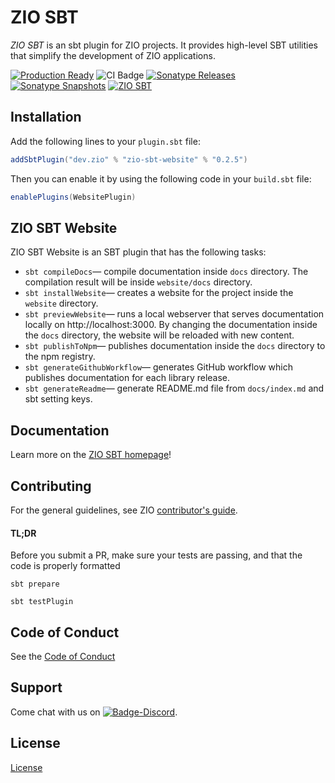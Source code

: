 [//]: # (This file was autogenerated using `zio-sbt-website` plugin via `sbt generateReadme` command.)
[//]: # (So please do not edit it manually. Instead, change "docs/index.md" file or sbt setting keys)
[//]: # (e.g. "readmeDocumentation" and "readmeSupport".)

# ZIO SBT

_ZIO SBT_ is an sbt plugin for ZIO projects. It provides high-level SBT utilities that simplify the development of ZIO applications.

[![Production Ready](https://img.shields.io/badge/Project%20Stage-Production%20Ready-brightgreen.svg)](https://github.com/zio/zio/wiki/Project-Stages) ![CI Badge](https://github.com/zio/zio-sbt/workflows/CI/badge.svg) [![Sonatype Releases](https://img.shields.io/nexus/r/https/oss.sonatype.org/dev.zio/zio-sbt-website_2.12.svg?label=Sonatype%20Release)](https://oss.sonatype.org/content/repositories/releases/dev/zio/zio-sbt-website_2.12/) [![Sonatype Snapshots](https://img.shields.io/nexus/s/https/oss.sonatype.org/dev.zio/zio-sbt-website_2.12.svg?label=Sonatype%20Snapshot)](https://oss.sonatype.org/content/repositories/snapshots/dev/zio/zio-sbt-website_2.12/) [![ZIO SBT](https://img.shields.io/github/stars/zio/zio-sbt?style=social)](https://github.com/zio/zio-sbt)

## Installation

Add the following lines to your `plugin.sbt` file:

```scala
addSbtPlugin("dev.zio" % "zio-sbt-website" % "0.2.5")
```

Then you can enable it by using the following code in your `build.sbt` file:

```scala
enablePlugins(WebsitePlugin)
```

## ZIO SBT Website

ZIO SBT Website is an SBT plugin that has the following tasks:

- `sbt compileDocs`— compile documentation inside `docs` directory. The compilation result will be inside `website/docs` directory.
- `sbt installWebsite`— creates a website for the project inside the `website` directory.
- `sbt previewWebsite`— runs a local webserver that serves documentation locally on http://localhost:3000. By changing the documentation inside the `docs` directory, the website will be reloaded with new content.
- `sbt publishToNpm`— publishes documentation inside the `docs` directory to the npm registry.
- `sbt generateGithubWorkflow`— generates GitHub workflow which publishes documentation for each library release.
- `sbt generateReadme`— generate README.md file from `docs/index.md` and sbt setting keys.

## Documentation

Learn more on the [ZIO SBT homepage](https://zio.dev/zio-sbt)!

## Contributing

For the general guidelines, see ZIO [contributor's guide](https://zio.dev/about/contributing).
#### TL;DR

Before you submit a PR, make sure your tests are passing, and that the code is properly formatted

```
sbt prepare

sbt testPlugin
```

## Code of Conduct

See the [Code of Conduct](https://zio.dev/about/code-of-conduct)

## Support

Come chat with us on [![Badge-Discord]][Link-Discord].

[Badge-Discord]: https://img.shields.io/discord/629491597070827530?logo=discord "chat on discord"
[Link-Discord]: https://discord.gg/2ccFBr4 "Discord"

## License

[License](LICENSE)

